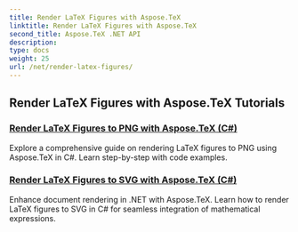```yaml
---
title: Render LaTeX Figures with Aspose.TeX
linktitle: Render LaTeX Figures with Aspose.TeX
second_title: Aspose.TeX .NET API
description: 
type: docs
weight: 25
url: /net/render-latex-figures/
---
```


## Render LaTeX Figures with Aspose.TeX Tutorials
### [Render LaTeX Figures to PNG with Aspose.TeX (C#)](./png-latex-figure-renderer-csharp/)
Explore a comprehensive guide on rendering LaTeX figures to PNG using Aspose.TeX in C#. Learn step-by-step with code examples.
### [Render LaTeX Figures to SVG with Aspose.TeX (C#)](./svg-latex-figure-renderer-csharp/)
Enhance document rendering in .NET with Aspose.TeX. Learn how to render LaTeX figures to SVG in C# for seamless integration of mathematical expressions.